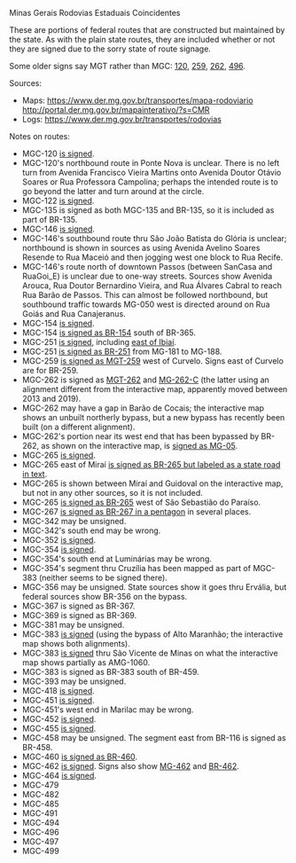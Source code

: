 Minas Gerais Rodovias Estaduais Coincidentes

These are portions of federal routes that are constructed but maintained by the state. As with the plain state routes, they are included whether or not they are signed due to the sorry state of route signage.

Some older signs say MGT rather than MGC: [120](https://www.google.com/maps/@-18.3475405,-42.6135232,3a,15y,183.36h,84.49t/data=!3m6!1e1!3m4!1sror-hQAvp_Q9WcFoYXTGZw!2e0!7i16384!8i8192?entry=ttu), [259](https://www.google.com/maps/@-18.7463714,-44.4512689,3a,40.4y,119.62h,81.49t/data=!3m6!1e1!3m4!1s_SNTwG9WdDxIM-Z6TOhoCw!2e0!7i16384!8i8192?entry=ttu), [262](https://www.google.com/maps/@-19.9773508,-43.420552,3a,15y,289.63h,86.53t/data=!3m6!1e1!3m4!1sY2cjU_PPwQJ4LmJySDffvA!2e0!7i16384!8i8192?entry=ttu), [496](https://www.google.com/maps/@-18.4012338,-44.4617075,3a,41.5y,321.93h,105.46t/data=!3m7!1e1!3m5!1skwUHa206Vxb5bb3yPjqSGg!2e0!5s20111001T000000!7i13312!8i6656?entry=ttu).

Sources:
* Maps: https://www.der.mg.gov.br/transportes/mapa-rodoviario http://portal.der.mg.gov.br/mapainterativo/?s=CMR
* Logs: https://www.der.mg.gov.br/transportes/rodovias

Notes on routes:
* MGC-120 [is signed](https://www.google.com/maps/@-19.7517973,-43.0260273,3a,15.3y,260.6h,90.15t/data=!3m6!1e1!3m4!1s8Q1CLaNq6wU2lTEuYlsQHA!2e0!7i16384!8i8192?entry=ttu).
* MGC-120's northbound route in Ponte Nova is unclear. There is no left turn from Avenida Francisco Vieira Martins onto Avenida Doutor Otávio Soares or Rua Professora Campolina; perhaps the intended route is to go beyond the latter and turn around at the circle.
* MGC-122 [is signed](https://www.google.com/maps/@-16.2069575,-43.5924275,3a,40.9y,256.08h,83.44t/data=!3m6!1e1!3m4!1sez0kojZyWRul_i7N3euLsQ!2e0!7i16384!8i8192?entry=ttu).
* MGC-135 is signed as both MGC-135 and BR-135, so it is included as part of BR-135.
* MGC-146 [is signed](https://www.google.com/maps/@-19.7010606,-46.934189,3a,17.2y,169.86h,85.46t/data=!3m6!1e1!3m4!1sr-Oc7adDoGP0RS82rmJAtA!2e0!7i16384!8i8192?entry=ttu).
* MGC-146's southbound route thru São João Batista do Glória is unclear; northbound is shown in sources as using Avenida Avelino Soares Resende to Rua Maceió and then jogging west one block to Rua Recife.
* MGC-146's route north of downtown Passos (between SanCasa and RuaGoi_E) is unclear due to one-way streets. Sources show Avenida Arouca, Rua Doutor Bernardino Vieira, and Rua Álvares Cabral to reach Rua Barão de Passos. This can almost be followed northbound, but southbound traffic towards MG-050 west is directed around on Rua Goiás and Rua Canajeranus.
* MGC-154 [is signed](https://www.google.com/maps/@-18.9392163,-49.4464443,3a,31.4y,34.56h,84.22t/data=!3m6!1e1!3m4!1s-MglDmc9dLOqZwdwwr1R0g!2e0!7i16384!8i8192?entry=ttu).
* MGC-154 [is signed as BR-154](https://www.google.com/maps/@-18.9690135,-49.5060787,3a,18y,194.06h,83.69t/data=!3m6!1e1!3m4!1s22Tnyft2ZWQADQrw24HslA!2e0!7i16384!8i8192?entry=ttu) south of BR-365.
* MGC-251 [is signed](https://www.google.com/maps/@-15.9877501,-41.4054286,3a,15.4y,144.98h,81.82t/data=!3m6!1e1!3m4!1sCSM1BHwiDXdQ-qG6zkakqA!2e0!7i16384!8i8192?entry=ttu), including [east of Ibiaí](https://www.google.com/maps/@-16.7860393,-44.7520098,3a,15y,289.69h,81.54t/data=!3m6!1e1!3m4!1sD7bnYc8c1SXoCmBf9Drhyg!2e0!7i16384!8i8192?entry=ttu).
* MGC-251 [is signed as BR-251](https://www.google.com/maps/@-16.7666578,-46.1329342,3a,30.9y,288.42h,81.39t/data=!3m6!1e1!3m4!1sAAiBd8ymWsFeYkQbRjjQ_g!2e0!7i16384!8i8192?entry=ttu) from MG-181 to MG-188.
* MGC-259 [is signed as MGT-259](https://www.google.com/maps/@-18.7463714,-44.4512689,3a,40.4y,119.62h,81.49t/data=!3m6!1e1!3m4!1s_SNTwG9WdDxIM-Z6TOhoCw!2e0!7i16384!8i8192?entry=ttu) west of Curvelo. Signs east of Curvelo are for BR-259.
* MGC-262 is signed as [MGT-262](https://www.google.com/maps/@-19.9773508,-43.420552,3a,15y,289.63h,86.53t/data=!3m6!1e1!3m4!1sY2cjU_PPwQJ4LmJySDffvA!2e0!7i16384!8i8192?entry=ttu) and [MG-262-C](https://www.google.com/maps/@-19.903711,-43.6669826,3a,15.3y,226.29h,92.03t/data=!3m6!1e1!3m4!1sWFKv3zeQv_VEMm6rKqm3fQ!2e0!7i16384!8i8192?entry=ttu) (the latter using an alignment different from the interactive map, apparently moved between 2013 and 2019).
* MGC-262 may have a gap in Barão de Cocais; the interactive map shows an unbuilt northerly bypass, but a new bypass has recently been built (on a different alignment).
* MGC-262's portion near its west end that has been bypassed by BR-262, as shown on the interactive map, is [signed as MG-05](https://www.google.com/maps/@-19.8583698,-43.9107046,3a,15y,118.73h,86.77t/data=!3m6!1e1!3m4!1ssDpNc_6hJlXmCEIe1QjgCw!2e0!7i16384!8i8192?entry=ttu).
* MGC-265 [is signed](https://www.google.com/maps/@-20.8767066,-46.3592884,3a,15.8y,147.21h,87.29t/data=!3m6!1e1!3m4!1sCxsjoQH4DnRemJwn0qu9Sw!2e0!7i16384!8i8192?entry=ttu).
* MGC-265 east of Miraí [is signed as BR-265 but labeled as a state road in text](https://www.google.com/maps/@-21.2010622,-42.6046577,3a,24.8y,132.34h,79.66t/data=!3m6!1e1!3m4!1s-ZtQXMVef-Jsq8msul9dXA!2e0!7i16384!8i8192?entry=ttu).
* MGC-265 is shown between Miraí and Guidoval on the interactive map, but not in any other sources, so it is not included.
* MGC-265 [is signed as BR-265](https://www.google.com/maps/@-20.9275845,-46.9808292,3a,41.5y,206.16h,107.09t/data=!3m6!1e1!3m4!1saWrpGIVcFPZR64B2P9k7Cg!2e0!7i16384!8i8192?entry=ttu) west of São Sebastião do Paraíso.
* MGC-267 [is signed as BR-267 in a pentagon](https://www.google.com/maps/@-21.7921244,-45.4319002,3a,37.6y,161.38h,86.94t/data=!3m6!1e1!3m4!1sqPjqpWsxScGWakrsNy4cRw!2e0!7i16384!8i8192?entry=ttu) in several places.
* MGC-342 may be unsigned.
* MGC-342's south end may be wrong.
* MGC-352 [is signed](https://www.google.com/maps/@-19.0848984,-46.1319219,3a,31.1y,198.59h,78.93t/data=!3m6!1e1!3m4!1sNSOBm00xQKbKH1YZhztZuA!2e0!7i16384!8i8192?entry=ttu).
* MGC-354 [is signed](https://www.google.com/maps/@-17.9978432,-46.8878074,3a,25.6y,231.28h,81.21t/data=!3m6!1e1!3m4!1svvCqKrWiJzmp6sZujLjxKg!2e0!7i16384!8i8192?entry=ttu).
* MGC-354's south end at Luminárias may be wrong.
* MGC-354's segment thru Cruzília has been mapped as part of MGC-383 (neither seems to be signed there).
* MGC-356 may be unsigned. State sources show it goes thru Ervália, but federal sources show BR-356 on the bypass.
* MGC-367 is signed as BR-367.
* MGC-369 is signed as BR-369.
* MGC-381 may be unsigned.
* MGC-383 [is signed](https://www.google.com/maps/@-20.5682173,-43.8157779,3a,15y,305.54h,101.77t/data=!3m6!1e1!3m4!1srRdU7zfngM5gH2NAahVWKw!2e0!7i16384!8i8192?entry=ttu) (using the bypass of Alto Maranhão; the interactive map shows both alignments).
* MGC-383 [is signed](https://www.google.com/maps/@-21.6858341,-44.4674361,3a,31.9y,141.87h,80.67t/data=!3m6!1e1!3m4!1sUTR12hg7M4zMgTEbNJt6tg!2e0!7i16384!8i8192?entry=ttu) thru São Vicente de Minas on what the interactive map shows partially as AMG-1060.
* MGC-383 is signed as BR-383 south of BR-459.
* MGC-393 may be unsigned.
* MGC-418 [is signed](https://www.google.com/maps/@-17.7215567,-40.762662,3a,39.7y,297.75h,76.3t/data=!3m6!1e1!3m4!1sSmzyAQC9p9hQE66HD_fwOg!2e0!7i16384!8i8192?entry=ttu).
* MGC-451 [is signed](https://www.google.com/maps/@-17.1364446,-43.8193778,3a,31.2y,96.63h,88.55t/data=!3m6!1e1!3m4!1sgs4k4oC9XjHlOLX8AO84gw!2e0!7i16384!8i8192?entry=ttu).
* MGC-451's west end in Marilac may be wrong.
* MGC-452 [is signed](https://www.google.com/maps/@-18.9324395,-48.1859941,3a,41.5y,161.13h,81.73t/data=!3m6!1e1!3m4!1sgrwZ4VZiWgZXRtFrNp-XmQ!2e0!7i16384!8i8192?entry=ttu).
* MGC-455 [is signed](https://www.google.com/maps/@-18.9727249,-48.3078353,3a,17.8y,58.08h,82.41t/data=!3m6!1e1!3m4!1sGeykxFmVeaXoCvRaFhuuUg!2e0!7i16384!8i8192?entry=ttu).
* MGC-458 may be unsigned. The segment east from BR-116 is signed as BR-458.
* MGC-460 [is signed as BR-460](https://www.google.com/maps/@-21.9355102,-45.2948217,3a,15.2y,269.94h,84.39t/data=!3m6!1e1!3m4!1sM4yUtFsgzwcNQ1AP1E6VPQ!2e0!7i16384!8i8192?entry=ttu).
* MGC-462 [is signed](https://www.google.com/maps/@-18.9224437,-47.0275679,3a,15.7y,193.94h,82.9t/data=!3m6!1e1!3m4!1s5PkfqFv4C90nA4EOyXeTRQ!2e0!7i16384!8i8192?entry=ttu). Signs also show [MG-462](https://www.google.com/maps/@-18.9197126,-47.0298002,3a,27.4y,139.02h,85.04t/data=!3m6!1e1!3m4!1sT5WLlHgt0RHKGiu9H8qsRg!2e0!7i16384!8i8192?entry=ttu) and [BR-462](https://www.google.com/maps/@-19.418229,-47.2892555,3a,15y,119.84h,88.35t/data=!3m6!1e1!3m4!1syDdFPDP5MNE9T31O0YYUqg!2e0!7i16384!8i8192?entry=ttu).
* MGC-464 [is signed](https://www.google.com/maps/@-19.8992058,-47.3767082,3a,20.1y,344.81h,80.31t/data=!3m6!1e1!3m4!1s208wMy6cpyWaLaTYWLcD7A!2e0!7i16384!8i8192?entry=ttu).
* MGC-479 
* MGC-482 
* MGC-485 
* MGC-491 
* MGC-494 
* MGC-496 
* MGC-497 
* MGC-499
